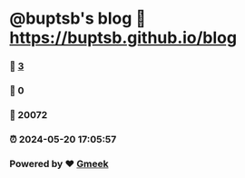 # @buptsb's blog :link: https://buptsb.github.io/blog 
### :page_facing_up: [3](https://buptsb.github.io/blog/tag.html) 
### :speech_balloon: 0 
### :hibiscus: 20072 
### :alarm_clock: 2024-05-20 17:05:57 
### Powered by :heart: [Gmeek](https://github.com/Meekdai/Gmeek)
